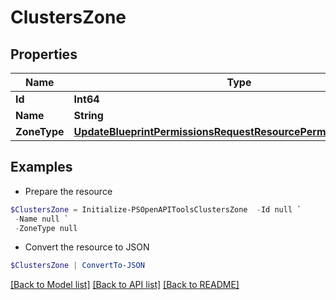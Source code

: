 # ClustersZone
## Properties

Name | Type | Description | Notes
------------ | ------------- | ------------- | -------------
**Id** | **Int64** |  | [optional] 
**Name** | **String** |  | [optional] 
**ZoneType** | [**UpdateBlueprintPermissionsRequestResourcePermissionSitesInner**](UpdateBlueprintPermissionsRequestResourcePermissionSitesInner.md) |  | [optional] 

## Examples

- Prepare the resource
```powershell
$ClustersZone = Initialize-PSOpenAPIToolsClustersZone  -Id null `
 -Name null `
 -ZoneType null
```

- Convert the resource to JSON
```powershell
$ClustersZone | ConvertTo-JSON
```

[[Back to Model list]](../README.md#documentation-for-models) [[Back to API list]](../README.md#documentation-for-api-endpoints) [[Back to README]](../README.md)

